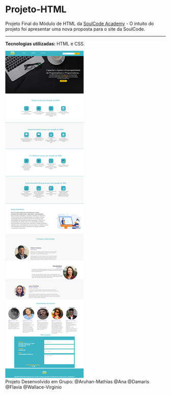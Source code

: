 # Projeto-HTML

Projeto Final do Módulo de HTML da [SoulCode Academy](https://soulcodeacademy.org/) - O intuito do projeto foi apresentar uma nova proposta para o site da SoulCode. 

---
**Tecnologias utilizadas:** HTML e CSS.

<div> 
  <img src="imagens/homepage.png">
  </div>
Projeto Desenvolvido em Grupo: @Aruhan-Mathias @Ana @Damaris @Flavia @Wallace-Virginio 

